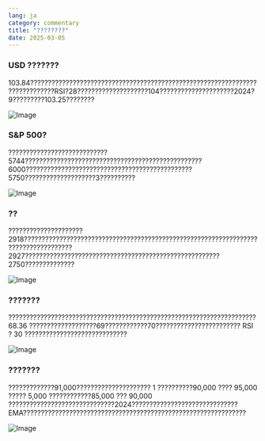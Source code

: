 ```yaml
---
lang: ja
category: commentary
title: "????????"
date: 2025-03-05
---
```


### USD ???????

103.84?????????????????????????????????????????????????????????????????????????????RSI?28????????????????????104?????????????????????2024?9?????????103.25????????

![Image](https://markleighedu.github.io/img/Mar-2025/05-Mar-2025/usdindex.jpg)

### S&P 500?

????????????????????????????5744??????????????????????????????????????????????????6000???????????????????????????????????????????????5750????????????????????3??????????

![Image](https://markleighedu.github.io/img/Mar-2025/05-Mar-2025/sp500.jpg)

### ??

?????????????????????2918????????????????????????????????????????????????????????????????????????????????????2927???????????????????????????????????????????????????????2750??????????????

![Image](https://markleighedu.github.io/img/Mar-2025/05-Mar-2025/gold.jpg)

### ???????

?????????????????????????????????????????????????????????????????????? 68.36 ???????????????????69????????????70???????????????????????? RSI ? 30 ?????????????????????????????

![Image](https://markleighedu.github.io/img/Mar-2025/05-Mar-2025/brentoil.jpg)

### ???????

?????????????91,000????????????????????? 1 ??????????90,000 ???? 95,000 ????? 5,000 ????????????85,000 ??? 90,000 ??????????????????????????????2024??????????????????????????????EMA???????????????????????????????????????????????????????????????

![Image](https://markleighedu.github.io/img/Mar-2025/05-Mar-2025/bitcoin.jpg)

